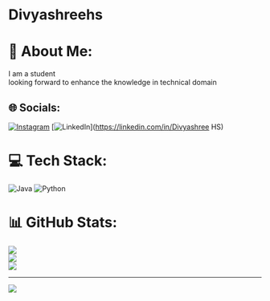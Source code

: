 # Divyashreehs
# 💫 About Me:
I am a student<br>looking forward to enhance the knowledge in technical domain
<br>


## 🌐 Socials:
[![Instagram](https://img.shields.io/badge/Instagram-%23E4405F.svg?logo=Instagram&logoColor=white)](https://instagram.com/divya_sree_babu) [![LinkedIn](https://img.shields.io/badge/LinkedIn-%230077B5.svg?logo=linkedin&logoColor=white)](https://linkedin.com/in/Divyashree HS) 

# 💻 Tech Stack:
![Java](https://img.shields.io/badge/java-%23ED8B00.svg?style=for-the-badge&logo=openjdk&logoColor=white) ![Python](https://img.shields.io/badge/python-3670A0?style=for-the-badge&logo=python&logoColor=ffdd54) 
# 📊 GitHub Stats:
![](https://github-readme-stats.vercel.app/api?username=Divyashreebabu&theme=dark&hide_border=false&include_all_commits=false&count_private=false)<br/>
![](https://github-readme-streak-stats.herokuapp.com/?user=Divyashreebabu&theme=dark&hide_border=false)<br/>
![](https://github-readme-stats.vercel.app/api/top-langs/?username=Divyashreebabu&theme=dark&hide_border=false&include_all_commits=false&count_private=false&layout=compact)

---
[![](https://visitcount.itsvg.in/api?id=Divyashreebabu&icon=0&color=0)](https://visitcount.itsvg.in)

<!-- Proudly created with GPRM ( https://gprm.itsvg.in ) -->
